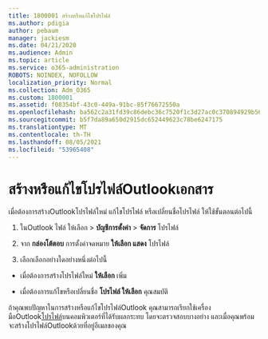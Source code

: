 ```yaml
---
title: 1800001 สร้างหรือแก้ไขโปรไฟล์
ms.author: pdigia
author: pebaum
manager: jackiesm
ms.date: 04/21/2020
ms.audience: Admin
ms.topic: article
ms.service: o365-administration
ROBOTS: NOINDEX, NOFOLLOW
localization_priority: Normal
ms.collection: Adm_O365
ms.custom: 1800001
ms.assetid: f08354bf-43c0-449a-91bc-85f76672550a
ms.openlocfilehash: ba562c2a31fd39c86debc36c7520f1c3d27ac0c370894929b566147d965f3ad7
ms.sourcegitcommit: b5f7da89a650d2915dc652449623c78be6247175
ms.translationtype: MT
ms.contentlocale: th-TH
ms.lasthandoff: 08/05/2021
ms.locfileid: "53965408"
---
```

# <a name="create-or-edit-an-outlook-profile"></a>สร้างหรือแก้ไขโปรไฟล์Outlookเอกสาร

เมื่อต้องการสร้างOutlookโปรไฟล์ใหม่ แก้ไขโปรไฟล์ หรือเปลี่ยนชื่อโปรไฟล์ ให้ใช้ขั้นตอนต่อไปนี้
  
1. ในOutlook ไฟล์ ให้เลือก \> **บัญชีการตั้งค่า** \> **จัดการ** โปรไฟล์
    
2. จาก **กล่องโต้ตอบ** การตั้งค่าจดหมาย **ให้เลือก แสดง** โปรไฟล์
    
3. เลือกเลือกอย่างใดอย่างหนึ่งต่อไปนี้
    
  - เมื่อต้องการสร้างโปรไฟล์ใหม่ **ให้เลือก** เพิ่ม
    
  - เมื่อต้องการแก้ไขหรือเปลี่ยนชื่อ **โปรไฟล์ ให้เลือก** คุณสมบัติ
    
ถ้าคุณพบปัญหาในการสร้างหรือแก้ไขโปรไฟล์Outlook คุณสามารถเรียกใช้เครื่องมือOutlook[โปรไฟล์](https://aka.ms/SaRA-OutlookSetupProfile)บนคอมพิวเตอร์ที่ได้รับผลกระทบ โดยจะตรวจสอบบางอย่าง และเมื่อคุณพร้อมจะสร้างโปรไฟล์Outlookด้วยที่อยู่อีเมลของคุณ 
  

